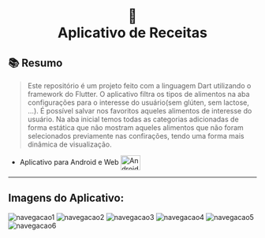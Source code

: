 <h1 align="center">
🥪<br>Aplicativo de Receitas
</h1>

## 📚 Resumo

> Este repositório é um projeto feito com a linguagem Dart utilizando o framework do Flutter. O aplicativo filtra os tipos de alimentos na aba configurações para o interesse do usuário(sem glúten, sem lactose, ...). É possível salvar nos favoritos aqueles alimentos de interesse do usuário. Na aba inicial temos todas as categorias adicionadas de forma estática que não mostram aqueles alimentos que não foram selecionados previamente nas confirações, tendo uma forma mais dinâmica de visualização.

- Aplicativo para Android e Web <img align="center" alt="Android" height="30" width="40" src="https://cdn-icons-png.flaticon.com/512/174/174836.png">


---

## Imagens do Aplicativo:
 
![navegacao1](https://github.com/MateusMaccos/android-mobile-navegacao/assets/75508372/bd4ce1a8-2e35-4b79-be50-5c183cd20cf1)
![navegacao2](https://github.com/MateusMaccos/android-mobile-navegacao/assets/75508372/ea1a1571-7002-4db0-a909-9741ddd3516c)
![navegacao3](https://github.com/MateusMaccos/android-mobile-navegacao/assets/75508372/a5bda6aa-3785-4335-b138-6443d3b02ae5)
![navegacao4](https://github.com/MateusMaccos/android-mobile-navegacao/assets/75508372/53fd0405-c5a5-46a6-a370-8c89f7a89299)
![navegacao5](https://github.com/MateusMaccos/android-mobile-navegacao/assets/75508372/97cf8b0c-0fb3-43ca-b627-3444b214d936)
![navegacao6](https://github.com/MateusMaccos/android-mobile-navegacao/assets/75508372/74ce29e3-df97-438f-a070-543f0df56084)
